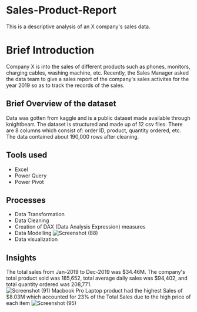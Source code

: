 # Sales-Product-Report
This is a descriptive analysis of an X company's sales data.
# Brief Introduction
Company X is into the sales of different products such as phones, monitors, charging cables, washing machine, etc. Recently, the Sales Manager asked the data team to give a sales report of the company's sales activites for the year 2019 so as to track the records of the sales. 
## Brief Overview of the dataset
Data was gotten from kaggle and is a public dataset made available through knightbearr. The dataset is structured and made up of 12 csv files. There are 8 columns which consist of: order ID, product, quantity ordered, etc. The data contained about 190,000 rows after cleaning. 
## Tools used
* Excel
* Power Query
* Power Pivot
## Processes
* Data Transformation
* Data Cleaning
* Creation of DAX (Data Analysis Expression) measures
* Data Modelling
![Screenshot (88)](https://user-images.githubusercontent.com/97789215/217859090-adc61f35-d6e5-4179-ad5e-dbfbf28e9bdb.png)
* Data visualization
## Insights
The total sales from Jan-2019 to Dec-2019 was $34.46M. The company's total product sold was 185,652, total average daily sales was $94,402, and total quantity ordered was 208,771.  
![Screenshot (91)](https://user-images.githubusercontent.com/97789215/217889042-b29f456a-0b0d-4fae-bd1b-aa5f1ca3d120.png)
Macbook Pro Laptop product had the highest Sales of $8.03M which accounted for 23% of the Total Sales due to the high price of each item
![Screenshot (95)](https://user-images.githubusercontent.com/97789215/217894480-18ffedf9-2c37-4816-9d94-26bf31af631f.png)
